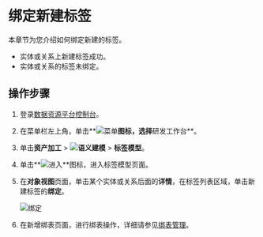 # 绑定新建标签

本章节为您介绍如何绑定新建的标签。

-   实体或关系上新建标签成功。
-   实体或关系的标签未绑定。

## 操作步骤

1.  登录[数据资源平台控制台](https://dataq.console.aliyun.com)。

2.  在菜单栏左上角，单击**![菜单](https://static-aliyun-doc.oss-accelerate.aliyuncs.com/assets/img/zh-CN/6504337061/p188771.png)**图标，选择**研发工作台**。

3.  单击**资产加工** \> **![语义建模](https://static-aliyun-doc.oss-accelerate.aliyuncs.com/assets/img/zh-CN/1290330161/p208848.png)** \> **标签模型**。

4.  单击**![进入](https://static-aliyun-doc.oss-accelerate.aliyuncs.com/assets/img/zh-CN/6504337061/p188815.png)**图标，进入标签模型页面。

5.  在**对象视图**页面，单击某个实体或关系后面的**详情**，在标签列表区域，单击新建标签的**绑定**。

    ![绑定](https://static-aliyun-doc.oss-accelerate.aliyuncs.com/assets/img/zh-CN/5640080261/p269252.png)

6.  在新增绑表页面，进行绑表操作，详细请参见[绑表管理](/cn.zh-CN/用户指南/语义建模/标签模型/绑表管理.md)。


